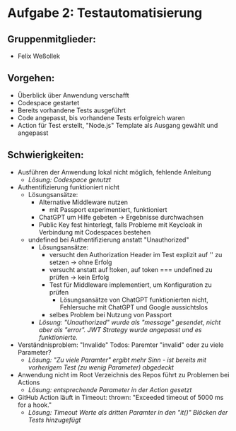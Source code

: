 # Aufgabe 2: Testautomatisierung

## Gruppenmitglieder:
- Felix Weßollek

## Vorgehen:
- Überblick über Anwendung verschafft
- Codespace gestartet
- Bereits vorhandene Tests ausgeführt
- Code angepasst, bis vorhandene Tests erfolgreich waren
- Action für Test erstellt, "Node.js" Template als Ausgang gewählt und angepasst


## Schwierigkeiten:
- Ausführen der Anwendung lokal nicht möglich, fehlende Anleitung
    - *Lösung: Codespace genutzt*
- Authentifizierung funktioniert nicht
    - Lösungsansätze:
        - Alternative Middleware nutzen
            - mit Passport experimentiert, funktioniert
        - ChatGPT um Hilfe gebeten -> Ergebnisse durchwachsen
        - Public Key fest hinterlegt, falls Probleme mit Keycloak in Verbindung mit Codespaces bestehen
    - undefined bei Authentifizierung anstatt "Unauthorized"
        - Lösungsansätze:
            - versucht den Authorization Header im Test explizit auf '' zu setzen -> ohne Erfolg
            - versucht anstatt auf !token, auf token === undefined zu prüfen -> kein Erfolg
            - Test für Middleware implementiert, um Konfiguration zu prüfen 
                - Lösungsansätze von ChatGPT funktionierten nicht, Fehlersuche mit ChatGPT und Google aussichtslos
            - selbes Problem bei Nutzung von Passport
        - *Lösung: "Unauthorized" wurde als "message" gesendet, nicht aber als "error". JWT Strategy wurde angepasst und es funktionierte.*
- Verständnisproblem: "Invalide" Todos: Paremter "invalid" oder zu viele Parameter?
    - *Lösung: "Zu viele Paramter" ergibt mehr Sinn - ist bereits mit vorherigem Test (zu wenig Parameter) abgedeckt*
- Anwendung nicht im Root Verzeichnis des Repos führt zu Problemen bei Actions
    - *Lösung: entsprechende Parameter in der Action gesetzt*
- GitHub Action läuft in Timeout: thrown: "Exceeded timeout of 5000 ms for a hook."
    - *Lösung: Timeout Werte als dritten Paramter in den "it()" Blöcken der Tests hinzugefügt*
